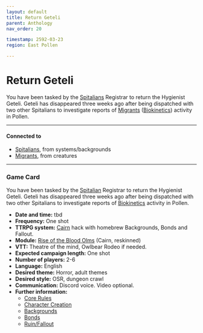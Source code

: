 ```yaml
---
layout: default
title: Return Geteli
parent: Anthology
nav_order: 20

timestamp: 2592-03-23
region: East Pollen

---
```

# Return Geteli

You have been tasked by the [Spitalians](../systems/backgrounds/spitalians.md) Registrar to return the Hygienist Geteli.
Geteli has disappeared three weeks ago after being dispatched with two other Spitalians to investigate reports of [Migrants](../creatures/Migrants.md) ([Biokinetics](https://www.youtube.com/watch?v=0Tw3KaMr8wk)) activity in Pollen.

---
#### Connected to

<!-- QueryToSerialize: LIST without ID "["+ title + "](https://terra-campaigns.github.io/"+ regexreplace(file.path, ".md", "") + ")" + ", from " + regexreplace(file.folder, "degenesis/", "") FROM ([[]]) OR outgoing([[]]) SORT file.folder DESC -->
<!-- SerializedQuery: LIST without ID "["+ title + "](https://terra-campaigns.github.io/"+ regexreplace(file.path, ".md", "") + ")" + ", from " + regexreplace(file.folder, "degenesis/", "") FROM ([[]]) OR outgoing([[]]) SORT file.folder DESC -->
- [Spitalians](https://terra-campaigns.github.io/degenesis/systems/backgrounds/spitalians), from systems/backgrounds
- [Migrants](https://terra-campaigns.github.io/degenesis/creatures/Migrants), from creatures
<!-- SerializedQuery END -->

---
### Game Card

You have been tasked by the [Spitalian](https://degenesis.com/world/cults/spitalians) Registrar to return the Hygienist Geteli.
Geteli has disappeared three weeks ago after being dispatched with two other Spitalians to investigate reports of [Biokinetics](https://www.youtube.com/watch?v=0Tw3KaMr8wk) activity in Pollen.

- **Date and time:** tbd
- **Frequency:** One shot
- **TTRPG system:** [Cairn](https://cairnrpg.com/) hack with homebrew Backgrounds, Bonds and Fallout.
- **Module:** [Rise of the Blood Olms](https://yochaigal.itch.io/rise-of-the-blood-olms) (Cairn, reskinned)
- **VTT:** Theatre of the mind, Owlbear Rodeo if needed.
- **Expected campaign length:** One shot
- **Number of players:** 2-6
- **Language:** English
- **Desired theme:** Horror, adult themes
- **Desired style:** OSR, dungeon crawl
- **Communication:** Discord voice. Video optional.
- **Further information:** 
	- <a href="https://terra-campaigns.github.io/terraOdd/core-rules/" target="_blank">Core Rules</a>
	- <a href="https://terra-campaigns.github.io/terraOdd/character-creation/" target="_blank">Character Creation</a>
	- <a href="https://terra-campaigns.github.io/degenesis/systems/backgrounds/00_backgrounds/" target="_blank">Backgrounds</a>
	- <a href="https://terra-campaigns.github.io/degenesis/systems/bonds/" target="_blank">Bonds</a>
	- <a href="https://terra-campaigns.github.io/degenesis/systems/ruin/" target="_blank">Ruin/Fallout</a>